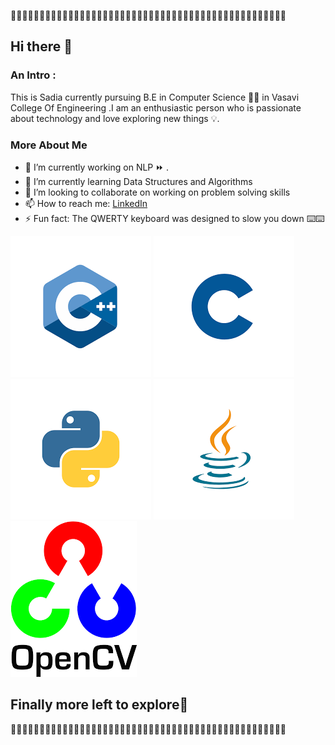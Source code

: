 🌼🌼🌼🌼🌼🌼🌼🌼🌼🌼🌼🌼🌼🌼🌼🌼🌼🌼🌼🌼🌼🌼🌼🌼🌼🌼🌼🌼🌼🌼🌼🌼🌼🌼🌼🌼🌼🌼🌼🌼🌼🌼🌼🌼🌼🌼🌼🌼
## Hi there 👋

### An Intro :

This is Sadia currently pursuing B.E in Computer Science 👩‍💻 in Vasavi College Of Engineering .I am an enthusiastic person who is passionate about technology and love exploring new things 💡.

### More About Me 

*  🔭 I’m currently working on NLP ⏩ .
*  🌱 I’m currently learning Data Structures and Algorithms
*  👯 I’m looking to collaborate on working on problem solving skills
*  📫 How to reach me:
  [LinkedIn ](https://www.linkedin.com/in/sadia-firdous-b33209209) 
*  ⚡ Fun fact: The QWERTY keyboard was designed to slow you down ⌨️⌨️ 

 ![C++ ](pic/c++.png)  ![C ](pic/c.png)   ![python ](pic/python.png)   ![java ](pic/Java.png)  ![opencv ](pic/opencv.png) 
 
 ## Finally more left to explore🥰 

🌼🌼🌼🌼🌼🌼🌼🌼🌼🌼🌼🌼🌼🌼🌼🌼🌼🌼🌼🌼🌼🌼🌼🌼🌼🌼🌼🌼🌼🌼🌼🌼🌼🌼🌼🌼🌼🌼🌼🌼🌼🌼🌼🌼🌼🌼🌼🌼

